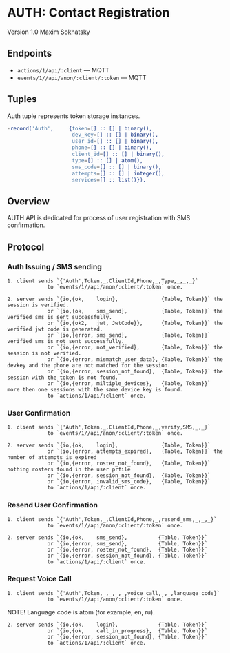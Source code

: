 AUTH: Contact Registration
==========================

Version 1.0 Maxim Sokhatsky

Endpoints
--------

* `actions/1/api/:client` — MQTT
* `events/1//api/anon/:client/:token` — MQTT

Tuples
------

Auth tuple represents token storage instances.

```erlang
-record('Auth',     {token=[] :: [] | binary(),
                     dev_key=[] :: [] | binary(),
                     user_id=[] :: [] | binary(),
                     phone=[] :: [] | binary(),
                     client_id=[] :: [] | binary(),
                     type=[] :: [] | atom(),
                     sms_code=[] :: [] | binary(),
                     attempts=[] :: [] | integer(),
                     services=[] :: list()}).
```

Overview
--------

AUTH API is dedicated for process of user registration with SMS confirmation.

Protocol
--------

### Auth Issuing / SMS sending

```
1. client sends `{'Auth',Token,_,ClientId,Phone,_,Type,_,_,_}`
             to `events/1//api/anon/:client/:token` once.
```

```
2. server sends `{io,{ok,    login},              {Table, Token}}` the session is verified.
             or `{io,{ok,    sms_send},           {Table, Token}}` the verified sms is sent successfully.
             or `{io,{ok2,   jwt, JwtCode}},      {Table, Token}}` the verified jwt code is generated.
             or `{io,{error, sms_send},           {Table, Token}}` verified sms is not sent successfully.
             or `{io,{error, not_verified},       {Table, Token}}` the session is not verified.
             or `{io,{error, mismatch_user_data}, {Table, Token}}` the devkey and the phone are not matched for the session.
             or `{io,{error, session_not_found},  {Table, Token}}` the session with the token is not found.
             or `{io,{error, miltiple_devices},   {Table, Token}}` more then one sessions with the same device key is found.
             to `actions/1/api/:client` once.
```

### User Confirmation

```
1. client sends `{'Auth',Token,_,ClientId,Phone,_,verify,SMS,_,_}`
             to `events/1//api/anon/:client/:token` once.
```

```
2. server sends `{io,{ok,    login},              {Table, Token}}`
             or `{io,{error, attempts_expired},   {Table, Token}}` the number of attempts is expired
             or `{io,{error, roster_not_found},   {Table, Token}}` nothing rosters found in the user prfile
             or `{io,{error, session_not_found},  {Table, Token}}`
             or `{io,{error, invalid_sms_code},   {Table, Token}}`
             to `actions/1/api/:client` once.
```

### Resend User Confirmation

```
1. client sends `{'Auth',Token,_,ClientId,Phone,_,resend_sms,_,_,_}`
             to `events/1//api/anon/:client/:token` once.
```

```
2. server sends `{io,{ok,    sms_send},          {Table, Token}}`
             or `{io,{error, sms_send},          {Table, Token}}`
             or `{io,{error, roster_not_found},  {Table, Token}}`
             or `{io,{error, session_not_found}, {Table, Token}}`
             to `actions/1/api/:client` once.
```

### Request Voice Call

```
1. client sends `{'Auth',Token,_,_,_,_,voice_call,_,_,language_code}`
             to `events/1//api/anon/:client/:token` once.
```

NOTE! Language code is atom (for example, en, ru).

```
2. server sends `{io,{ok,    login},             {Table, Token}}`
             or `{io,{ok,    call_in_progress},  {Table, Token}}`
             or `{io,{error, session_not_found}, {Table, Token}}`
             to `actions/1/api/:client` once.
```